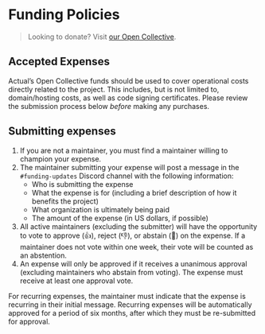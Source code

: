 # Funding Policies

> Looking to donate? Visit [our Open Collective](https://opencollective.com/actual).

## Accepted Expenses

Actual’s Open Collective funds should be used to cover operational costs directly related to the project. This includes, but is not limited to, domain/hosting costs, as well as code signing certificates. Please review the submission process below _before_ making any purchases.

## Submitting expenses

1. If you are not a maintainer, you must find a maintainer willing to champion your expense.
2. The maintainer submitting your expense will post a message in the `#funding-updates` Discord channel with the following information:
   - Who is submitting the expense
   - What the expense is for (including a brief description of how it benefits the project)
   - What organization is ultimately being paid
   - The amount of the expense (in US dollars, if possible)
3. All active maintainers (excluding the submitter) will have the opportunity to vote to approve (👍), reject (👎), or abstain (🤷) on the expense. If a maintainer does not vote within one week, their vote will be counted as an abstention.
4. An expense will only be approved if it receives a unanimous approval (excluding maintainers who abstain from voting). The expense must receive at least one approval vote.

For recurring expenses, the maintainer must indicate that the expense is recurring in their initial message. Recurring expenses will be automatically approved for a period of six months, after which they must be re-submitted for approval.
